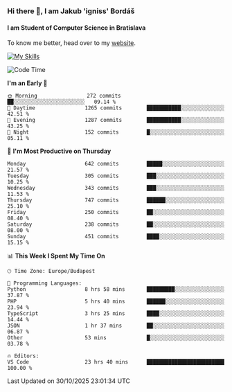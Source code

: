 ### Hi there 👋, I am Jakub 'igniss' Bordáš

#### I am Student of Computer Science in Bratislava
To know me better, head over to my [website](https://bordas.sk).

[![My Skills](https://skillicons.dev/icons?i=js,typescript,html,css,figma,svelte,vue,next,postgresql,nest,express,nodejs)](https://bordas.sk)


<!--START_SECTION:waka-->
![Code Time](http://img.shields.io/badge/Code%20Time-2%2C230%20hrs%2017%20mins-blue)

**I'm an Early 🐤** 

```text
🌞 Morning                272 commits         ██░░░░░░░░░░░░░░░░░░░░░░░   09.14 % 
🌆 Daytime                1265 commits        ███████████░░░░░░░░░░░░░░   42.51 % 
🌃 Evening                1287 commits        ███████████░░░░░░░░░░░░░░   43.25 % 
🌙 Night                  152 commits         █░░░░░░░░░░░░░░░░░░░░░░░░   05.11 % 
```
📅 **I'm Most Productive on Thursday** 

```text
Monday                   642 commits         █████░░░░░░░░░░░░░░░░░░░░   21.57 % 
Tuesday                  305 commits         ███░░░░░░░░░░░░░░░░░░░░░░   10.25 % 
Wednesday                343 commits         ███░░░░░░░░░░░░░░░░░░░░░░   11.53 % 
Thursday                 747 commits         ██████░░░░░░░░░░░░░░░░░░░   25.10 % 
Friday                   250 commits         ██░░░░░░░░░░░░░░░░░░░░░░░   08.40 % 
Saturday                 238 commits         ██░░░░░░░░░░░░░░░░░░░░░░░   08.00 % 
Sunday                   451 commits         ████░░░░░░░░░░░░░░░░░░░░░   15.15 % 
```


📊 **This Week I Spent My Time On** 

```text
🕑︎ Time Zone: Europe/Budapest

💬 Programming Languages: 
Python                   8 hrs 58 mins       █████████░░░░░░░░░░░░░░░░   37.87 % 
PHP                      5 hrs 40 mins       ██████░░░░░░░░░░░░░░░░░░░   23.94 % 
TypeScript               3 hrs 25 mins       ████░░░░░░░░░░░░░░░░░░░░░   14.44 % 
JSON                     1 hr 37 mins        ██░░░░░░░░░░░░░░░░░░░░░░░   06.87 % 
Other                    53 mins             █░░░░░░░░░░░░░░░░░░░░░░░░   03.78 % 

🔥 Editors: 
VS Code                  23 hrs 40 mins      █████████████████████████   100.00 % 
```


 Last Updated on 30/10/2025 23:01:34 UTC
<!--END_SECTION:waka-->
